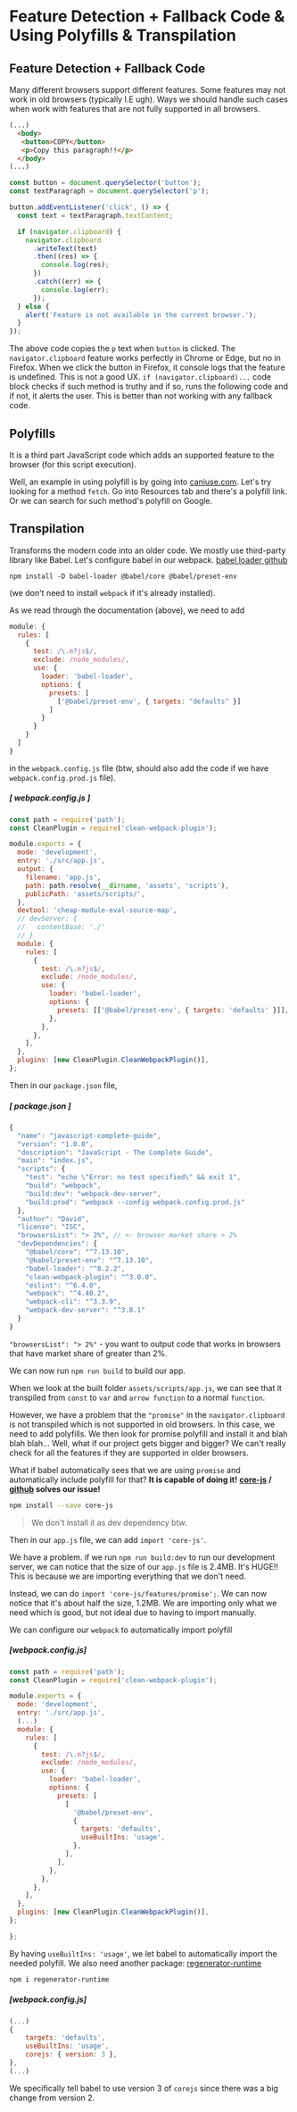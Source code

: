 # Feature Detection + Fallback Code & Using Polyfills & Transpilation

## Feature Detection + Fallback Code

Many different browsers support different features. Some features may not work in old browsers (typically I.E ugh). Ways we should handle such cases when work with features that are not fully supported in all browsers.

```html
(...)
  <body>
   <button>COPY</button>
   <p>Copy this paragraph!!</p>
  </body>
(...)
```

```javascript
const button = document.querySelector('button');
const textParagraph = document.querySelector('p');

button.addEventListener('click', () => {
  const text = textParagraph.textContent;

  if (navigator.clipboard) {
    navigator.clipboard
      .writeText(text)
      .then((res) => {
        console.log(res);
      })
      .catch((err) => {
        console.log(err);
      });
  } else {
    alert('Feature is not available in the current browser.');
  }
});
```

The above code copies the `p` text when `button` is clicked. The `navigator.clipboard` feature works perfectly in Chrome or Edge, but no in Firefox. When we click the button in Firefox, it console logs that the feature is undefined. This is not a good UX.
`if (navigator.clipboard)...` code block checks if such method is truthy and if so, runs the following code and if not, it alerts the user.
This is better than not working with any fallback code.

## Polyfills

It is a third part JavaScript code which adds an supported feature to the browser (for this script execution).

Well, an example in using polyfill is by going into [caniuse.com](caniuse.com). Let's try looking for a method `fetch`. Go into Resources tab and there's a polyfill link. Or we can search for such method's polyfill on Google.

## Transpilation

Transforms the modern code into an older code.
We mostly use third-party library like Babel.
Let's configure babel in our webpack.
[babel loader github](https://github.com/babel/babel-loader)

```bsh
npm install -D babel-loader @babel/core @babel/preset-env
```
(we don't need to install `webpack` if it's already installed).

As we read through the documentation (above), we need to add
```javascript
module: {
  rules: [
    {
      test: /\.m?js$/,
      exclude: /node_modules/,
      use: {
        loader: 'babel-loader',
        options: {
          presets: [
            ['@babel/preset-env', { targets: "defaults" }]
          ]
        }
      }
    }
  ]
}
```

in the `webpack.config.js` file (btw, should also add the code if we have `webpack.config.prod.js` file).

##### [ webpack.config.js ]
```javascript
const path = require('path');
const CleanPlugin = require('clean-webpack-plugin');

module.exports = {
  mode: 'development',
  entry: './src/app.js',
  output: {
    filename: 'app.js',
    path: path.resolve(__dirname, 'assets', 'scripts'),
    publicPath: 'assets/scripts/',
  },
  devtool: 'cheap-module-eval-source-map',
  // devServer: {
  //   contentBase: './'
  // }
  module: {
    rules: [
      {
        test: /\.m?js$/,
        exclude: /node_modules/,
        use: {
          loader: 'babel-loader',
          options: {
            presets: [['@babel/preset-env', { targets: 'defaults' }]],
          },
        },
      },
    ],
  },
  plugins: [new CleanPlugin.CleanWebpackPlugin()],
};
```

Then in our `package.json` file,

##### [ package.json ]
```javascript
{
  "name": "javascript-complete-guide",
  "version": "1.0.0",
  "description": "JavaScript - The Complete Guide",
  "main": "index.js",
  "scripts": {
    "test": "echo \"Error: no test specified\" && exit 1",
    "build": "webpack",
    "build:dev": "webpack-dev-server",
    "build:prod": "webpack --config webpack.config.prod.js"
  },
  "author": "David",
  "license": "ISC",
  "browsersList": "> 2%", // <- browser market share > 2%
  "devDependencies": {
    "@babel/core": "^7.13.10",
    "@babel/preset-env": "^7.13.10",
    "babel-loader": "^8.2.2",
    "clean-webpack-plugin": "^3.0.0",
    "eslint": "^6.4.0",
    "webpack": "^4.40.2",
    "webpack-cli": "^3.3.9",
    "webpack-dev-server": "^3.8.1"
  }
}
```

`"browsersList": "> 2%"` - you want to output code that works in browsers that have market share of greater than 2%.

We can now run `npm run build` to build our app.

When we look at the built folder `assets/scripts/app.js`, we can see that it transpiled from `const` to `var` and `arrow function` to a normal `function`.

However, we have a problem that the `"promise"` in the `navigator.clipboard` is not transpiled which is not supported in old browsers.
In this case, we need to add polyfills.
We then look for promise polyfill and install it and blah blah blah...
Well, what if our project gets bigger and bigger? We can't really check for all the features if they are supported in older browsers.

What if babel automatically sees that we are using `promise` and automatically include polyfill for that? **It is capable of doing it!**
**[core-js](https://www.npmjs.com/package/core-js) / [github](https://github.com/zloirock/core-js) solves our issue!**

```bash
npm install --save core-js
```
> We don't install it as dev dependency btw.

Then in our `app.js` file, we can add `import 'core-js'`.

We have a problem. if we run `npm run build:dev` to run our development server, we can notice that the size of our `app.js` file is 2.4MB. It's HUGE!!
This is because we are importing everything that we don't need.

Instead, we can do
`import 'core-js/features/promise';`.
We can now notice that it's about half the size, 1.2MB.
We are importing only what we need which is good, but not ideal due to having to import manually.

We can configure our `webpack` to automatically import polyfill
##### [webpack.config.js]
```javascript
const path = require('path');
const CleanPlugin = require('clean-webpack-plugin');

module.exports = {
  mode: 'development',
  entry: './src/app.js',
  (...)
  module: {
    rules: [
      {
        test: /\.m?js$/,
        exclude: /node_modules/,
        use: {
          loader: 'babel-loader',
          options: {
            presets: [
              [
                '@babel/preset-env',
                {
                  targets: 'defaults',
                  useBuiltIns: 'usage',
                },
              ],
            ],
          },
        },
      },
    ],
  },
  plugins: [new CleanPlugin.CleanWebpackPlugin()],
};

};
```

By having `useBuiltIns: 'usage'`, we let babel to automatically import the needed polyfill.
We also need another package: [regenerator-runtime](https://www.npmjs.com/package/regenerator-runtime)

```bash
npm i regenerator-runtime
```

##### [webpack.config.js]
```javascript
(...)
{
    targets: 'defaults',
    useBuiltIns: 'usage',
    corejs: { version: 3 },
},
(...)
```

We specifically tell babel to use version 3 of `corejs` since there was a big change from version 2.